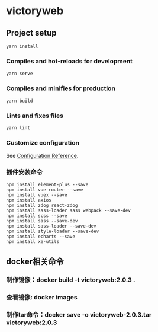 # victoryweb

## Project setup
```
yarn install
```

### Compiles and hot-reloads for development
```
yarn serve
```

### Compiles and minifies for production
```
yarn build
```

### Lints and fixes files
```
yarn lint
```

### Customize configuration
See [Configuration Reference](https://cli.vuejs.org/config/).

### 插件安装命令
```
npm install element-plus --save
npm install vue-router --save
npm install vuex --save
npm install axios
npm install zdog react-zdog
npm install sass-loader sass webpack --save-dev
npm install scss --save
npm install sass --save-dev       
npm install sass-loader --save-dev     
npm install style-loader --save-dev     
npm install echarts --save
npm install xe-utils
```

## docker相关命令
### 制作镜像：docker build -t victoryweb:2.0.3 . 
### 查看镜像: docker images
### 制作tar命令：docker save -o victoryweb-2.0.3.tar victoryweb:2.0.3
